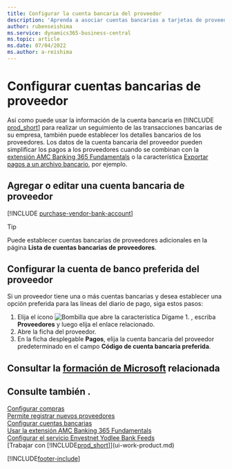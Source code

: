 ```yaml
---
title: Configurar la cuenta bancaria del proveedor
description: 'Aprenda a asociar cuentas bancarias a tarjetas de proveedores en Business Central, incluida la información de contacto, SWIFT y códigos IBAN.'
author: rubenseishima
ms.service: dynamics365-business-central
ms.topic: article
ms.date: 07/04/2022
ms.author: a-reishima
---
```

# <a name="set-up-vendor-bank-accounts" />Configurar cuentas bancarias de proveedor

Así como puede usar la información de la cuenta bancaria en [!INCLUDE [prod_short](includes/prod_short.md)] para realizar un seguimiento de las transacciones bancarias de su empresa, también puede establecer los detalles bancarios de los proveedores. Los datos de la cuenta bancaria del proveedor pueden simplificar los pagos a los proveedores cuando se combinan con la [extensión AMC Banking 365 Fundamentals](ui-extensions-amc-banking.md) o la característica [Exportar pagos a un archivo bancario](finance-make-payments-with-bank-data-conversion-service-or-sepa-credit-transfer.md), por ejemplo.

## <a name="add-or-edit-a-vendor-bank-account" />Agregar o editar una cuenta bancaria de proveedor

[!INCLUDE [purchase-vendor-bank-account](includes/purchase-vendor-bank-account.md)]

> [!TIP]
> Puede establecer cuentas bancarias de proveedores adicionales en la página **Lista de cuentas bancarias de proveedores**.

## <a name="set-up-a-preferred-vendor-bank-account" />Configurar la cuenta de banco preferida del proveedor

Si un proveedor tiene una o más cuentas bancarias y desea establecer una opción preferida para las líneas del diario de pago, siga estos pasos:

1. Elija el icono ![Bombilla que abre la característica Dígame 1.](media/ui-search/search_small.png "Dígame qué desea hacer") , escriba **Proveedores** y luego elija el enlace relacionado.
2. Abre la ficha del proveedor.
3. En la ficha desplegable **Pagos**, elija la cuenta bancaria del proveedor predeterminado en el campo **Código de cuenta bancaria preferida**.

## <a name="see-related-microsoft-trainingtrainingmodulescash-management-dynamics--business-central" />Consultar la [formación de Microsoft](/training/modules/cash-management-dynamics-365-business-central/) relacionada

## <a name="see-also" />Consulte también .

[Configurar compras](purchasing-setup-purchasing.md)  
[Permite registrar nuevos proveedores](purchasing-how-register-new-vendors.md)  
[Configurar cuentas bancarias](bank-how-setup-bank-accounts.md)  
[Usar la extensión AMC Banking 365 Fundamentals](ui-extensions-amc-banking.md)  
[Configurar el servicio Envestnet Yodlee Bank Feeds](bank-how-setup-bank-statement-service.md)  
[Trabajar con [!INCLUDE[prod_short](includes/prod_short.md)]](ui-work-product.md)

[!INCLUDE[footer-include](includes/footer-banner.md)]
